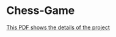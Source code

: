 # Chess-Game
[This PDF shows the details of the project](https://github.com/EzaldeenSh/Chess-Game/files/10558712/Chess.Game.pdf)
